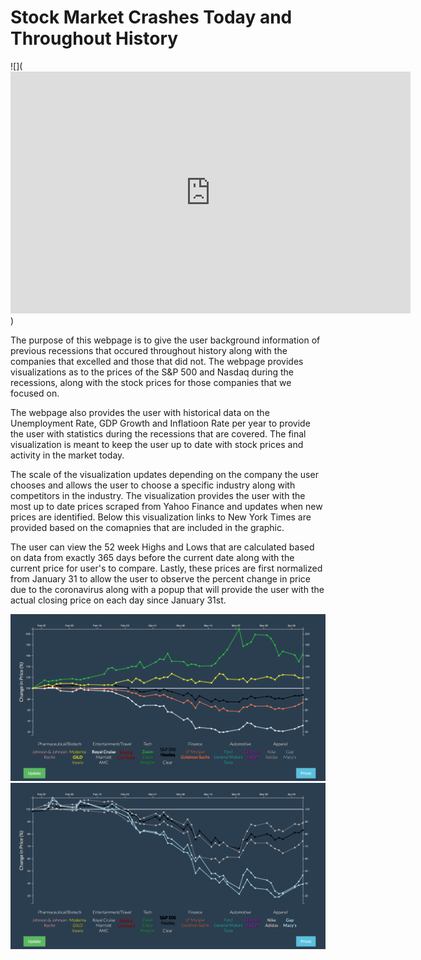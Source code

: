 # Stock Market Crashes Today and Throughout History

![](<iframe src='https://gfycat.com/ifr/ScarceImmediateGartersnake' frameborder='0' scrolling='no' allowfullscreen width='640' height='387'></iframe>)

The purpose of this webpage is to give the user background information of previous recessions that occured throughout history along with the companies that excelled and those that did not. The webpage provides visualizations as to the prices of the S&P 500 and Nasdaq during the recessions, along with the stock prices for those companies that we focused on. 

The webpage also provides the user with historical data on the Unemployment Rate, GDP Growth and Inflatioon Rate per year to provide the user with statistics during the recessions that are covered. The final visualization is meant to keep the user up to date with stock prices and activity in the market today.

The scale of the visualization updates depending on the company the user chooses and allows the user to choose a specific industry along with competitors in the industry. The visualization provides the user with the most up to date prices scraped from Yahoo Finance and updates when new prices are identified. Below this visualization links to New York Times are provided based on the comapnies that are included in the graphic. 

The user can view the 52 week Highs and Lows that are calculated based on data from exactly 365 days before the current date along with the current price for user's to compare. Lastly, these prices are first normalized from January 31 to allow the user to observe the percent change in price due to the coronavirus along with a popup that will provide the user with the actual closing price on each day since January 31st. 

![](static/images/Screen%20Shot%202020-04-08%20at%203.05.19%20PM.png)
![](static/images/Screen%20Shot%202020-04-08%20at%203.06.08%20PM.png)
